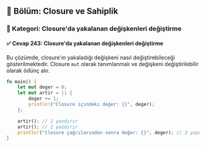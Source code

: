 ## 📘 Bölüm: Closure ve Sahiplik  
### 🔹 Kategori: Closure'da yakalanan değişkenleri değiştirme  
#### ✅ Cevap 243: Closure'da yakalanan değişkenleri değiştirme

Bu çözümde, closure'ın yakaladığı değişkeni nasıl değiştirebileceği gösterilmektedir. Closure `mut` olarak tanımlanmalı ve değişkeni değiştirilebilir olarak ödünç alır.

```rust
fn main() {
    let mut deger = 0;
    let mut artir = || {
        deger += 1;
        println!("Closure içindeki değer: {}", deger);
    };

    artir(); // 1 yazdırır
    artir(); // 2 yazdırır
    println!("Closure çağrılarından sonra değer: {}", deger); // 2 yazdırır
}
```
